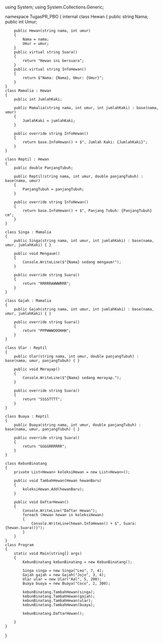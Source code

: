 using System;
using System.Collections.Generic;

namespace TugasPR_PBO
{
    internal class Hewan
    {
        public string Nama;
        public int Umur;

        public Hewan(string nama, int umur)
        {
            Nama = nama;
            Umur = umur;
        }
        public virtual string Suara()
        {
            return "Hewan ini bersuara";
        }
        public virtual string InfoHewan()
        {
            return $"Nama: {Nama}, Umur: {Umur}";
        }
    }
    class Mamalia : Hewan
    {
        public int JumlahKaki;

        public Mamalia(string nama, int umur, int jumlahKaki) : base(nama, umur)
        {
            JumlahKaki = jumlahKaki;
        }

        public override string InfoHewan()
        {
            return base.InfoHewan() + $", Jumlah Kaki: {JumlahKaki}";
        }
    }

    class Reptil : Hewan
    {
        public double PanjangTubuh;

        public Reptil(string nama, int umur, double panjangTubuh) : base(nama, umur)
        {
            PanjangTubuh = panjangTubuh;
        }

        public override string InfoHewan()
        {
            return base.InfoHewan() + $", Panjang Tubuh: {PanjangTubuh} cm";
        }
    }

    class Singa : Mamalia
    {
        public Singa(string nama, int umur, int jumlahKaki) : base(nama, umur, jumlahKaki) { }

        public void Mengaum()
        {
            Console.WriteLine($"{Nama} sedang mengaum!");
        }

        public override string Suara()
        {
            return "RRRRRAWWWRRR";
        }
    }

    class Gajah : Mamalia
    {
        public Gajah(string nama, int umur, int jumlahKaki) : base(nama, umur, jumlahKaki) { }

        public override string Suara()
        {
            return "PPPWWWOOOHHH";
        }
    }

    class Ular : Reptil
    {
        public Ular(string nama, int umur, double panjangTubuh) : base(nama, umur, panjangTubuh) { }

        public void Merayap()
        {
            Console.WriteLine($"{Nama} sedang merayap.");
        }

        public override string Suara()
        {
            return "SSSSTTTT";
        }
    }

    class Buaya : Reptil
    {
        public Buaya(string nama, int umur, double panjangTubuh) : base(nama, umur, panjangTubuh) { }

        public override string Suara()
        {
            return "GGGGRRRRRR";
        }
    }

    class KebunBinatang
    {
        private List<Hewan> koleksiHewan = new List<Hewan>();

        public void TambahHewan(Hewan hewanBaru)
        {
            koleksiHewan.Add(hewanBaru);
        }

        public void DaftarHewan()
        {
            Console.WriteLine("Daftar Hewan");
            foreach (Hewan hewan in koleksiHewan)
            {
                Console.WriteLine(hewan.InfoHewan() + $", Suara: {hewan.Suara()}");
            }
        }
    }
    class Program
    {
        static void Main(string[] args)
        {
            KebunBinatang kebunBinatang = new KebunBinatang();

            Singa singa = new Singa("Leo", 7, 4);
            Gajah gajah = new Gajah("Jojo", 3, 4);
            Ular ular = new Ular("Aal", 5, 200);
            Buaya buaya = new Buaya("Coco", 2, 300);

            kebunBinatang.TambahHewan(singa);
            kebunBinatang.TambahHewan(gajah);
            kebunBinatang.TambahHewan(ular);
            kebunBinatang.TambahHewan(buaya);

            kebunBinatang.DaftarHewan();

        }
    }
}
